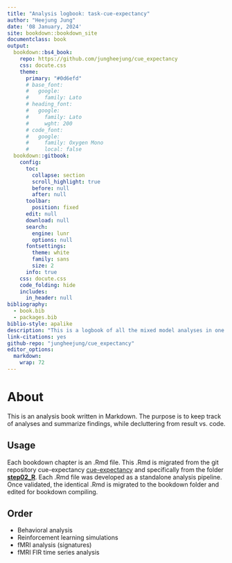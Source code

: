```yaml
---
title: "Analysis logbook: task-cue-expectancy"
author: "Heejung Jung"
date: '08 January, 2024'
site: bookdown::bookdown_site
documentclass: book
output:
  bookdown::bs4_book:
    repo: https://github.com/jungheejung/cue_expectancy
    css: docute.css
    theme:
      primary: "#0d6efd"
      # base_font:
      #   google:
      #     family: Lato
      # heading_font:
      #   google:
      #     family: Lato
      #     wght: 200
      # code_font:
      #   google:
      #     family: Oxygen Mono
      #     local: false
  bookdown::gitbook:
    config:
      toc:
        collapse: section
        scroll_highlight: true
        before: null
        after: null
      toolbar:
        position: fixed
      edit: null
      download: null
      search:
        engine: lunr
        options: null
      fontsettings:
        theme: white
        family: sans
        size: 2
      info: true
    css: docute.css
    code_folding: hide
    includes:
      in_header: null
bibliography:
  - book.bib
  - packages.bib
biblio-style: apalike
description: "This is a logbook of all the mixed model analyses in one setting."
link-citations: yes
github-repo: "jungheejung/cue_expectancy"
editor_options:
  markdown:
    wrap: 72
---
```


# About

This is an analysis book written in Markdown. The purpose is to keep track of analyses and summarize findings, while decluttering from result vs. code.

## Usage

Each bookdown chapter is an .Rmd file. This .Rmd is migrated from the git repository cue-expectancy [cue-expectancy](https://github.com/jungheejung/cue_expectancy) and specifically from the folder [**step02_R**](https://github.com/jungheejung/cue_expectancy/tree/main/scripts/step02_R/utils). Each .Rmd file was developed as a standalone analysis pipeline. Once validated, the identical .Rmd is migrated to the bookdown folder and edited for bookdown compiling.

## Order

- Behavioral analysis
- Reinforcement learning simulations
- fMRI analysis (signatures)
- fMRI FIR time series analysis
